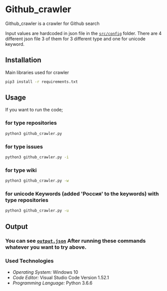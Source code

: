 # Github_crawler
Github_crawler is a crawler for Github search <br />

Input values are hardcoded in json file in the [`src/config`](https://github.com/saidalizada/Github_crawler/tree/main/src/config) folder. There are 4 different json file 3 of them for 3 different type and one for unicode keyword.<br />
## Installation

Main libraries used for crawler
```bash
pip3 install -r requirements.txt
```

## Usage

If you want to run the code;
### for type repositories

```bash
python3 github_crawler.py
```

### for type issues

```bash
python3 github_crawler.py -i
```

### for type wiki

```bash
python3 github_crawler.py -w
```

### for unicode Keywords (added 'Россия' to the keywords) with type repositories
```bash
python3 github_crawler.py -u
```

## Output

### You can see [`output.json`](/src/config/output.json) After running these commands whatever you want to try above.


### Used Technologies
- *Operating System:* Windows 10 
- *Code Editor:* Visual Studio Code Version 1.52.1
- *Programming Language:* Python 3.6.6
